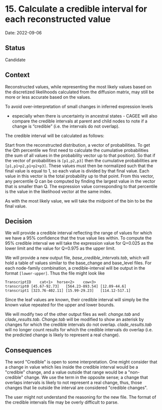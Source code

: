 # 15. Calculate a credible interval for each reconstructed value

Date: 2022-09-06

## Status

Candidate

## Context

Reconstructed values, while representing the most likely values based on the 
discretized likelihoods calculated from the diffusion matrix, may still be 
more or less accurate based on the values. 

To avoid over-interpretation of small changes in inferred expression levels 
- especially when there is uncertainty in ancestral states - CAGEE will also 
compare the credible intervals at parent and child nodes to note if a change 
is “credible” (i.e. the intervals do not overlap). 

The credible interval will be calculated as follows:

Start from the reconstructed distribution, a vector of probabilities. To get
 the Qth percentile we first need to calculate the cumulative probabilities
(the sum of all values in the probability vector up to that position).  So 
that if the vector of probabilities is `[p1,p2,p3]` then the cumulative 
probabilities are `[p1,p1+p2,p1+p2+p3]`. These values must then be normalized 
such that the final value is equal to 1, so each value is divided by that 
final value. Each value in this vector is the total probability up to that 
point. From this vector, any percentile Q can be computed by finding the 
largest value in the vector that is smaller than Q. The expression value 
corresponding to that percentile is the value in the likelihood vector at 
the same index.

As with the most likely value, we will take the midpoint of the bin to be 
the final value.

## Decision

We will provide a credible interval reflecting the range of values for which 
we have a 95% confidence that the true value lies within. To compute the 95% 
credible interval we will take the expression value for Q=0.025 as the lower 
limit and the value for Q=0.975 as the upper limit.

We will provide a new output file, *base_credible_intervals.tab*, which will 
hold a table of values similar to the base_change and base_level files. 
For each node-family combination, a credible-interval will be output in 
the format `[lower-upper]`. Thus the file might look like

    TranscriptID	cat<1>	horse<2>	cow<3>
    transcript0	[45.67-92.73]	[564.23-893.54]	[12.09-44.6]	
    transcript1	[323.76-402.11]	[15.99-29.23]	[114.12-517.1]

Since the leaf values are known, their credible interval will simply be 
the known value repeated for the upper and lower bounds.

We will modify two of the other output files as well: *change.tab* and 
*clade_results.tab*. *Change.tab* will be modified to show an asterisk by
changes for which the credible intervals do not overlap. *clade_results.tab*
will no longer count results for which the credible intervals do overlap
(i.e. the predicted change is likely to represent a real change).
 
## Consequences

The word "Credible" is open to some interpretation. One might consider that
a change in value which lies inside the credible interval would be a "credible"
change, and a value outside that range would be a "non-credible" change.
We use the term in the opposite sense; a change that overlaps intervals is likely
to not represent a real change, thus, those changes that lie outside the interval
are considered "credible changes".
 
The user might not understand the reasoning for the new file. The format of the 
credible intervals file may be overly difficult to parse.


